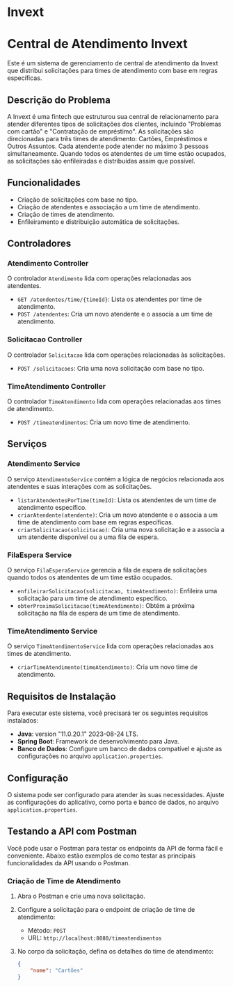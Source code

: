 # Invext

# Central de Atendimento Invext

Este é um sistema de gerenciamento de central de atendimento da Invext que distribui solicitações para times de atendimento com base em regras específicas.

## Descrição do Problema

A Invext é uma fintech que estruturou sua central de relacionamento para atender diferentes tipos de solicitações dos clientes, incluindo "Problemas com cartão" e "Contratação de empréstimo". As solicitações são direcionadas para três times de atendimento: Cartões, Empréstimos e Outros Assuntos. Cada atendente pode atender no máximo 3 pessoas simultaneamente. Quando todos os atendentes de um time estão ocupados, as solicitações são enfileiradas e distribuídas assim que possível.

## Funcionalidades

- Criação de solicitações com base no tipo.
- Criação de atendentes e associação a um time de atendimento.
- Criação de times de atendimento.
- Enfileiramento e distribuição automática de solicitações.

## Controladores

### Atendimento Controller

O controlador `Atendimento` lida com operações relacionadas aos atendentes.

- `GET /atendentes/time/{timeId}`: Lista os atendentes por time de atendimento.
- `POST /atendentes`: Cria um novo atendente e o associa a um time de atendimento.

### Solicitacao Controller

O controlador `Solicitacao` lida com operações relacionadas às solicitações.

- `POST /solicitacoes`: Cria uma nova solicitação com base no tipo.

### TimeAtendimento Controller

O controlador `TimeAtendimento` lida com operações relacionadas aos times de atendimento.

- `POST /timeatendimentos`: Cria um novo time de atendimento.

## Serviços

### Atendimento Service

O serviço `AtendimentoService` contém a lógica de negócios relacionada aos atendentes e suas interações com as solicitações.

- `listarAtendentesPorTime(timeId)`: Lista os atendentes de um time de atendimento específico.
- `criarAtendente(atendente)`: Cria um novo atendente e o associa a um time de atendimento com base em regras específicas.
- `criarSolicitacao(solicitacao)`: Cria uma nova solicitação e a associa a um atendente disponível ou a uma fila de espera.

### FilaEspera Service

O serviço `FilaEsperaService` gerencia a fila de espera de solicitações quando todos os atendentes de um time estão ocupados.

- `enfileirarSolicitacao(solicitacao, timeAtendimento)`: Enfileira uma solicitação para um time de atendimento específico.
- `obterProximaSolicitacao(timeAtendimento)`: Obtém a próxima solicitação na fila de espera de um time de atendimento.

### TimeAtendimento Service

O serviço `TimeAtendimentoService` lida com operações relacionadas aos times de atendimento.

- `criarTimeAtendimento(timeAtendimento)`: Cria um novo time de atendimento.

## Requisitos de Instalação

Para executar este sistema, você precisará ter os seguintes requisitos instalados:

- **Java**: version "11.0.20.1" 2023-08-24 LTS.
- **Spring Boot**: Framework de desenvolvimento para Java.
- **Banco de Dados**: Configure um banco de dados compatível e ajuste as configurações no arquivo `application.properties`.

## Configuração

O sistema pode ser configurado para atender às suas necessidades. Ajuste as configurações do aplicativo, como porta e banco de dados, no arquivo `application.properties`.

## Testando a API com Postman

Você pode usar o Postman para testar os endpoints da API de forma fácil e conveniente. Abaixo estão exemplos de como testar as principais funcionalidades da API usando o Postman.

### Criação de Time de Atendimento

1. Abra o Postman e crie uma nova solicitação.

2. Configure a solicitação para o endpoint de criação de time de atendimento:

   - Método: `POST`
   - URL: `http://localhost:8080/timeatendimentos`

3. No corpo da solicitação, defina os detalhes do time de atendimento:

   ```json
   {
       "nome": "Cartões"
   }
